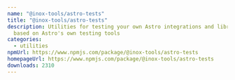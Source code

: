 ```yaml
---
name: "@inox-tools/astro-tests"
title: "@inox-tools/astro-tests"
description: Utilities for testing your own Astro integrations and libraries
  based on Astro's own testing tools
categories:
  - utilities
npmUrl: https://www.npmjs.com/package/@inox-tools/astro-tests
homepageUrl: https://www.npmjs.com/package/@inox-tools/astro-tests
downloads: 2310
---
```

